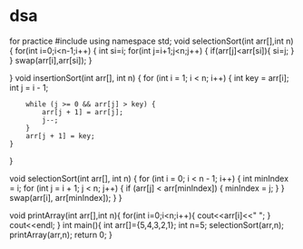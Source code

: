 # dsa
for practice
#include<iostream>
using namespace std;
void selectionSort(int arr[],int n){
    for(int i=0;i<n-1;i++)
    {
      int si=i;
      for(int j=i+1;j<n;j++) {
        if(arr[j]<arr[si]){
            si=j;
        }
      }
      swap(arr[i],arr[si]);
    }
    
}
void insertionSort(int arr[], int n) {
    for (int i = 1; i < n; i++) {
        int key = arr[i];
        int j = i - 1;
        
        while (j >= 0 && arr[j] > key) {
            arr[j + 1] = arr[j];
            j--;
        }
        arr[j + 1] = key;
    }
}

void selectionSort(int arr[], int n) {
    for (int i = 0; i < n - 1; i++) {
        int minIndex = i;
        for (int j = i + 1; j < n; j++) {
            if (arr[j] < arr[minIndex]) {
                minIndex = j;
            }
        }
        swap(arr[i], arr[minIndex]);
    }
}


void printArray(int arr[],int n){
    for(int i=0;i<n;i++){
        cout<<arr[i]<<" ";
    }
    cout<<endl;
}
int main(){
    int arr[]={5,4,3,2,1};
    int n=5;
    selectionSort(arr,n);
    printArray(arr,n);
    return 0;
}
